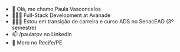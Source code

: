 - 👋 Olá, me chamo Paula Vasconcelos
- 👩🏼‍💻 Full-Stack Development at Avanade
- 👩🏻‍🎓 Estou em transição de carreira e curso ADS no SenacEAD (3º semestre)
- 📫 /paularpv no LinkedIn
- 📍 Moro no Recife/PE

<!---
paularpv/paularpv is a ✨ special ✨ repository because its `README.md` (this file) appears on your GitHub profile.
You can click the Preview link to take a look at your changes.
--->
